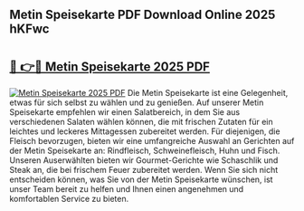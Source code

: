## Metin Speisekarte PDF Download Online 2025 hKFwc

# <h2><a href="http://gc9ab8.nevu.top/?p=Metin+Speisekarte">🔗 👉🔴 Metin Speisekarte 2025 PDF</a></h2>

[![Metin Speisekarte 2025 PDF](https://i.imgur.com/dBaPXMq.png)](http://gc9ab8.nevu.top/?p=Metin+Speisekarte)
Die Metin Speisekarte ist eine Gelegenheit, etwas für sich selbst zu wählen und zu genießen. Auf unserer Metin Speisekarte empfehlen wir einen Salatbereich, in dem Sie aus verschiedenen Salaten wählen können, die mit frischen Zutaten für ein leichtes und leckeres Mittagessen zubereitet werden. Für diejenigen, die Fleisch bevorzugen, bieten wir eine umfangreiche Auswahl an Gerichten auf der Metin Speisekarte an: Rindfleisch, Schweinefleisch, Huhn und Fisch. Unseren Auserwählten bieten wir Gourmet-Gerichte wie Schaschlik und Steak an, die bei frischem Feuer zubereitet werden. Wenn Sie sich nicht entscheiden können, was Sie von der Metin Speisekarte wünschen, ist unser Team bereit zu helfen und Ihnen einen angenehmen und komfortablen Service zu bieten.
